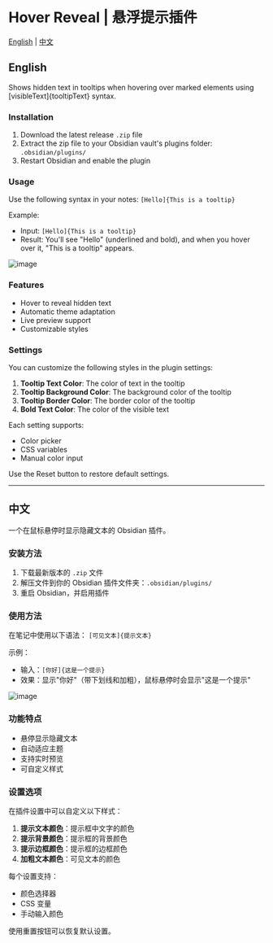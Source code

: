 # Hover Reveal | 悬浮提示插件

[English](#english) | [中文](#中文)

## English

Shows hidden text in tooltips when hovering over marked elements using [visibleText]{tooltipText} syntax.

### Installation

1. Download the latest release `.zip` file
2. Extract the zip file to your Obsidian vault's plugins folder: `.obsidian/plugins/`
3. Restart Obsidian and enable the plugin

### Usage

Use the following syntax in your notes:
`[Hello]{This is a tooltip}`

Example:
- Input: `[Hello]{This is a tooltip}`
- Result: You'll see "Hello" (underlined and bold), and when you hover over it, "This is a tooltip" appears.

![image](https://github.com/user-attachments/assets/20f32437-07ee-4d51-9549-67a102f649ff)


### Features
- Hover to reveal hidden text
- Automatic theme adaptation
- Live preview support
- Customizable styles

### Settings

You can customize the following styles in the plugin settings:
1. **Tooltip Text Color**: The color of text in the tooltip
2. **Tooltip Background Color**: The background color of the tooltip
3. **Tooltip Border Color**: The border color of the tooltip
4. **Bold Text Color**: The color of the visible text

Each setting supports:
- Color picker
- CSS variables
- Manual color input

Use the Reset button to restore default settings.

---

## 中文

一个在鼠标悬停时显示隐藏文本的 Obsidian 插件。

### 安装方法

1. 下载最新版本的 `.zip` 文件
2. 解压文件到你的 Obsidian 插件文件夹：`.obsidian/plugins/`
3. 重启 Obsidian，并启用插件

### 使用方法

在笔记中使用以下语法：
`[可见文本]{提示文本}`

示例：
- 输入：`[你好]{这是一个提示}`
- 效果：显示"你好"（带下划线和加粗），鼠标悬停时会显示"这是一个提示"

![image](https://github.com/user-attachments/assets/44d3d380-7452-4fd3-911f-eef3498c2467)


### 功能特点
- 悬停显示隐藏文本
- 自动适应主题
- 支持实时预览
- 可自定义样式

### 设置选项

在插件设置中可以自定义以下样式：
1. **提示文本颜色**：提示框中文字的颜色
2. **提示背景颜色**：提示框的背景颜色
3. **提示边框颜色**：提示框的边框颜色
4. **加粗文本颜色**：可见文本的颜色

每个设置支持：
- 颜色选择器
- CSS 变量
- 手动输入颜色

使用重置按钮可以恢复默认设置。
